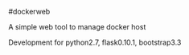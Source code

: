 #dockerweb

A simple web tool to manage docker host

Development for python2.7, flask0.10.1, bootstrap3.3
